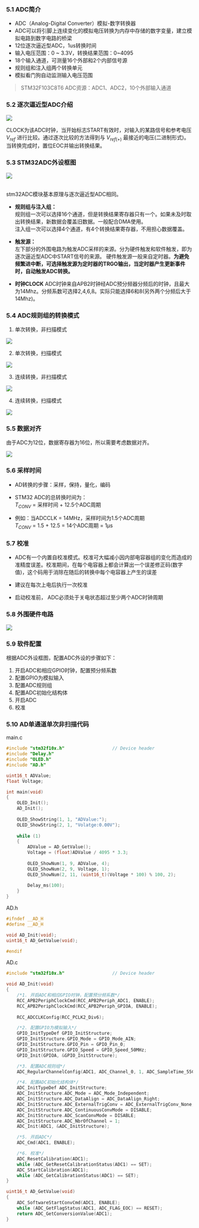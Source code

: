 ### 5.1 ADC简介  
- ADC（Analog-Digital Converter）模拟-数字转换器  
- ADC可以将引脚上连续变化的模拟电压转换为内存中存储的数字变量，建立模拟电路到数字电路的桥梁  
- 12位逐次逼近型ADC，1us转换时间  
- 输入电压范围：0 ~ 3.3V，转换结果范围：0~4095  
- 18个输入通道，可测量16个外部和2个内部信号源  
- 规则组和注入组两个转换单元  
- 模拟看门狗自动监测输入电压范围  

>STM32F103C8T6 ADC资源：ADC1、ADC2，10个外部输入通道  

### 5.2 逐次逼近型ADC介绍  
<div><img src = "./images/逐次逼近型ADC.png"></div>  

CLOCK为该ADC时钟，当开始标志START有效时，对输入的某路信号和参考电压 ${V}_ {ref}$ 进行比较。通过逐次比较的方法得到与 ${V}_ {ref(+)}$ 最接近的电压(二进制形式)。
当转换完成时，置位EOC并输出转换结果。  

### 5.3 STM32ADC外设框图  
<div><img src = "./images/ADC框图.png"></div>  
<br/>

stm32ADC模块基本原理与逐次逼近型ADC相同。  
- **规则组与注入组：**  
规则组一次可以选择16个通道，但是转换结果寄存器只有一个。如果未及时取出转换结果，新数据会覆盖旧数据。一般配合DMA使用。  
注入组一次可以选择4个通道，有4个转换结果寄存器，不用担心数据覆盖。

- **触发源：**  
左下部分的外围电路为触发ADC采样的来源。分为硬件触发和软件触发，即为逐次逼近型ADC中START信号的来源。
硬件触发源一般来自定时器。**为避免频繁进中断，可选择触发源为定时器的TRGO输出，当定时器产生更新事件时，自动触发ADC转换。**  

- **时钟CLOCK**
ADC时钟来自APB2时钟经ADC预分频器分频后的时钟，且最大为14Mhz。分频系数可选择2,4,6,8。实际只能选择6和8(另外两个分频后大于14Mhz)。

### 5.4 ADC规则组的转换模式  
1. 单次转换，非扫描模式
<div><img src = "./images/单次非扫描.png"></div>  

2. 单次转换，扫描模式
<div><img src = "./images/单次扫描.png"></div>  

3. 连续转换，非扫描模式
<div><img src = "./images/连续非扫描.png"></div>  

4. 连续转换，扫描模式
<div><img src = "./images/连续扫描.png"></div>  

### 5.5 数据对齐  
由于ADC为12位，数据寄存器为16位，所以需要考虑数据对齐。  
<div><img src = "./images/数据对齐.png"></div>  

### 5.6 采样时间  

- AD转换的步骤：采样，保持，量化，编码

- STM32 ADC的总转换时间为：  
${T}_ {CONV}$ = 采样时间 + 12.5个ADC周期

- 例如：当ADCCLK = 14MHz，采样时间为1.5个ADC周期  
${T}_ {CONV}$ = 1.5 + 12.5 = 14个ADC周期 = 1μs  

### 5.7 校准  
- ADC有一个内置自校准模式。校准可大幅减小因内部电容器组的变化而造成的准精度误差。校准期间，在每个电容器上都会计算出一个误差修正码(数字值)，这个码用于消除在随后的转换中每个电容器上产生的误差

- 建议在每次上电后执行一次校准

- 启动校准前， ADC必须处于关电状态超过至少两个ADC时钟周期

### 5.8 外围硬件电路  
<div><img src = "./images/外围硬件电路.png"></div>  

### 5.9 软件配置
根据ADC外设框图，配置ADC外设的步骤如下：  
1. 开启ADC和相应GPIO时钟，配置预分频系数
2. 配置GPIO为模拟输入
3. 配置ADC规则组
4. 配置ADC初始化结构体
5. 开启ADC
6. 校准
### 5.10 AD单通道单次非扫描代码
main.c  
```cpp
#include "stm32f10x.h"                  // Device header
#include "Delay.h"
#include "OLED.h"
#include "AD.h"

uint16_t ADValue;
float Voltage;

int main(void)
{
	OLED_Init();
	AD_Init();
	
	OLED_ShowString(1, 1, "ADValue:");
	OLED_ShowString(2, 1, "Volatge:0.00V");
	
	while (1)
	{
		ADValue = AD_GetValue();
		Voltage = (float)ADValue / 4095 * 3.3;
		
		OLED_ShowNum(1, 9, ADValue, 4);
		OLED_ShowNum(2, 9, Voltage, 1);
		OLED_ShowNum(2, 11, (uint16_t)(Voltage * 100) % 100, 2);
		
		Delay_ms(100);
	}
}
```
AD.h  
```cpp
#ifndef __AD_H
#define __AD_H

void AD_Init(void);
uint16_t AD_GetValue(void);

#endif
```
AD.c  
```cpp
#include "stm32f10x.h"                  // Device header

void AD_Init(void)
{
	/*1. 开启ADC和相应GPIO时钟，配置预分频系数*/
	RCC_APB2PeriphClockCmd(RCC_APB2Periph_ADC1, ENABLE);
	RCC_APB2PeriphClockCmd(RCC_APB2Periph_GPIOA, ENABLE);
	
	RCC_ADCCLKConfig(RCC_PCLK2_Div6);

	/*2. 配置GPIO为模拟输入*/
	GPIO_InitTypeDef GPIO_InitStructure;
	GPIO_InitStructure.GPIO_Mode = GPIO_Mode_AIN;
	GPIO_InitStructure.GPIO_Pin = GPIO_Pin_0;
	GPIO_InitStructure.GPIO_Speed = GPIO_Speed_50MHz;
	GPIO_Init(GPIOA, &GPIO_InitStructure);

	/*3. 配置ADC规则组*/
	ADC_RegularChannelConfig(ADC1, ADC_Channel_0, 1, ADC_SampleTime_55Cycles5);

	/*4. 配置ADC初始化结构体*/
	ADC_InitTypeDef ADC_InitStructure;
	ADC_InitStructure.ADC_Mode = ADC_Mode_Independent;
	ADC_InitStructure.ADC_DataAlign = ADC_DataAlign_Right;
	ADC_InitStructure.ADC_ExternalTrigConv = ADC_ExternalTrigConv_None;
	ADC_InitStructure.ADC_ContinuousConvMode = DISABLE;
	ADC_InitStructure.ADC_ScanConvMode = DISABLE;
	ADC_InitStructure.ADC_NbrOfChannel = 1;
	ADC_Init(ADC1, &ADC_InitStructure);

	/*5. 开启ADC*/
	ADC_Cmd(ADC1, ENABLE);

	/*6. 校准*/
	ADC_ResetCalibration(ADC1);
	while (ADC_GetResetCalibrationStatus(ADC1) == SET);
	ADC_StartCalibration(ADC1);
	while (ADC_GetCalibrationStatus(ADC1) == SET);
}

uint16_t AD_GetValue(void)
{
	ADC_SoftwareStartConvCmd(ADC1, ENABLE);
	while (ADC_GetFlagStatus(ADC1, ADC_FLAG_EOC) == RESET);
	return ADC_GetConversionValue(ADC1);
}

```

